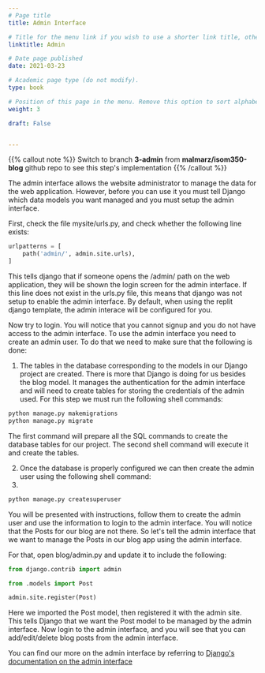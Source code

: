 ```yaml
---
# Page title
title: Admin Interface

# Title for the menu link if you wish to use a shorter link title, otherwise remove this option.
linktitle: Admin

# Date page published
date: 2021-03-23

# Academic page type (do not modify).
type: book

# Position of this page in the menu. Remove this option to sort alphabetically.
weight: 3

draft: False


---
```


{{% callout note %}}
Switch to branch **3-admin** from **malmarz/isom350-blog** github repo to see this step's implementation
{{% /callout %}}

The admin interface allows the website administrator to manage the data for the web application. However, before you can use it you must tell Django which data models you want managed and you must setup the admin interface.

First, check the file mysite/urls.py, and check whether the following line exists:
```python
urlpatterns = [
    path('admin/', admin.site.urls),    
]
```

This tells django that if someone opens the /admin/ path on the web application, they will be shown the login screen for the admin interface. If this line does not exist in the urls.py file, this means that django was not setup to enable the admin interface. By default, when using the replit django template, the admin interace will be configured for you. 

Now try to login. You will notice that you cannot signup and you do not have access to the admin interface. To use the admin interface you need to create an admin user. To do that we need to make sure that the following is done:

1. The tables in the database corresponding to the models in our Django project are created. There is more that Django is doing for us besides the blog model. It manages the authentication for the admin interface and will need to create tables for storing the credentials of the admin used. For this step we must run the following shell commands:

```bash
python manage.py makemigrations
python manage.py migrate
```

The first command will prepare all the SQL commands to create the database tables for our project. The second shell command will execute it and create the tables.

2. Once the database is properly configured we can then create the admin user using the following shell command:
3. 
```bash
python manage.py createsuperuser

```
You will be presented with instructions, follow them to create the admin user and use the information to login to the admin interface. You will notice that the Posts for our blog are not there. So let's tell the admin interface that we want to manage the Posts in our blog app using the admin interface.

For that, open blog/admin.py and update it to include the following:

```python
from django.contrib import admin

from .models import Post

admin.site.register(Post)
```

Here we imported the Post model, then registered it with the admin site. This tells Django that we want the Post model to be managed by the admin interface. Now login to the admin interface, and you will see that you can add/edit/delete blog posts from the admin interface. 

You can find our more on the admin interface by referring to [Django's documentation on the admin interface](https://docs.djangoproject.com/en/3.1/ref/contrib/admin/)